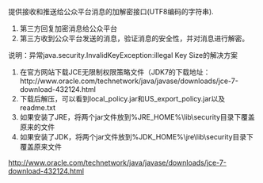 提供接收和推送给公众平台消息的加解密接口(UTF8编码的字符串).
<ol>
	<li>第三方回复加密消息给公众平台</li>
	<li>第三方收到公众平台发送的消息，验证消息的安全性，并对消息进行解密。</li>
</ol>
说明：异常java.security.InvalidKeyException:illegal Key Size的解决方案
<ol>
	<li>在官方网站下载JCE无限制权限策略文件（JDK7的下载地址：
     http://www.oracle.com/technetwork/java/javase/downloads/jce-7-download-432124.html</li>
	<li>下载后解压，可以看到local_policy.jar和US_export_policy.jar以及readme.txt</li>
	<li>如果安装了JRE，将两个jar文件放到%JRE_HOME%\lib\security目录下覆盖原来的文件</li>
	<li>如果安装了JDK，将两个jar文件放到%JDK_HOME%\jre\lib\security目录下覆盖原来文件</li>
</ol>

http://www.oracle.com/technetwork/java/javase/downloads/jce-7-download-432124.html
